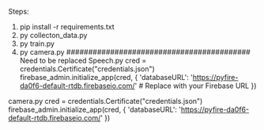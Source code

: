 Steps:
1. pip install -r requirements.txt
2. py collecton_data.py
3. py train.py
4. py camera.py
##########################################
Need to be replaced
Speech.py
cred = credentials.Certificate("credentials.json")
firebase_admin.initialize_app(cred, {
    'databaseURL': 'https://pyfire-da0f6-default-rtdb.firebaseio.com/'  # Replace with your Firebase URL
})

camera.py
cred = credentials.Certificate("credentials.json")
firebase_admin.initialize_app(cred, {
    'databaseURL': 'https://pyfire-da0f6-default-rtdb.firebaseio.com/'
})



